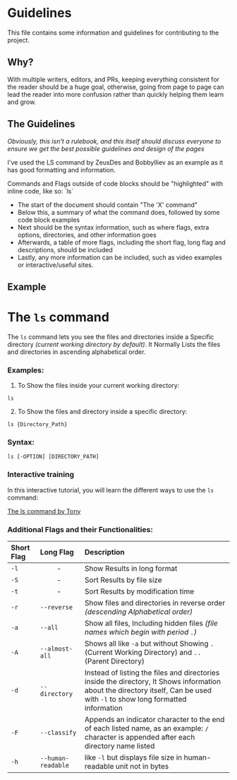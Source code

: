 # Guidelines
This file contains some information and guidelines for contributing to the project.

## Why?
With multiple writers, editors, and PRs, keeping everything consistent for the reader should be a huge goal,
otherwise, going from page to page can lead the reader into more confusion rather than quickly helping them learn and grow.

## The Guidelines
*Obviously, this isn't a rulebook, and this itself should discuss everyone to ensure we get the best possible guidelines and design of the pages*

I've used the LS command by ZeusDes and BobbyIliev as an example as it has good formatting and information.

Commands and Flags outside of code blocks should be "highlighted" with inline code, like so: \`ls`

- The start of the document should contain "The 'X' command"
- Below this, a summary of what the command does, followed by some code block examples
- Next should be the syntax information, such as where flags, extra options, directories, and other information goes
- Afterwards, a table of more flags, including the short flag, long flag and descriptions, should be included
- Lastly, any more information can be included, such as video examples or interactive/useful sites.


## Example



# The `ls` command

The `ls` command lets you see the files and directories inside a Specific directory *(current working directory by default)*.
It Normally Lists the files and directories in ascending alphabetical order.

### Examples:

1. To Show the files inside your current working directory:

```
ls
```

2. To Show the files and directory inside a specific directory:

```
ls {Directory_Path}
```

### Syntax:

```
ls [-OPTION] [DIRECTORY_PATH]
```

### Interactive training

In this interactive tutorial, you will learn the different ways to use the `ls` command:

[The ls command by Tony](https://devdojo.com/tnylea/ls-command)

### Additional Flags and their Functionalities:

|**Short Flag**   |**Long Flag**   |**Description**   |
|:---|:---|:---|
|`-l`|<center>-</center>|Show Results in long format|
|`-S`|<center>-</center>|Sort Results by file size|
|`-t`|<center>-</center>|Sort Results by modification time|
|`-r`|`--reverse`|Show files and directories in reverse order *(descending Alphabetical order)*|
|`-a`|`--all`|Show all files, Including hidden files *(file names which begin with period `.`)*|
|`-A`|`--almost-all`|Shows all like `-a` but without Showing `.`(Current Working Directory) and `..` (Parent Directory)|
|`-d`|`--directory`|Instead of listing the files and directories inside the directory, It Shows information about the directory itself, Can be used with `-l` to show long formatted information|
|`-F`|`--classify`|Appends an indicator character to the end of each listed name, as an example: `/` character is appended after each directory name listed|
|`-h`|`--human-readable`|like `-l` but displays file size in human-readable unit not in bytes
